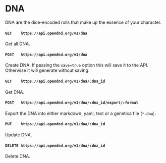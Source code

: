 # DNA
DNA are the dice-encoded rolls that make up the essence of your character.

#### `GET    https://api.opendnd.org/v1/dna`
Get all DNA.

#### `POST   https://api.opendnd.org/v1/dna`
Create DNA. If passing the `save=true` option this will save it to the API. Otherwise it will generate without saving.

#### `GET    https://api.opendnd.org/v1/dna/:dna_id`
Get DNA.

#### `POST   https://api.opendnd.org/v1/dna/:dna_id/export/:format`
Export the DNA into either markdown, yaml, text or a genetica file (`*.dna`).

#### `PUT    https://api.opendnd.org/v1/dna/:dna_id`
Update DNA.

#### `DELETE https://api.opendnd.org/v1/dna/:dna_id`
Delete DNA.